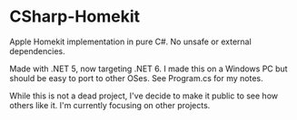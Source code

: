 # CSharp-Homekit
Apple Homekit implementation in pure C#. No unsafe or external dependencies.

Made with .NET 5, now targeting .NET 6. I made this on a Windows PC but should be easy to port to other OSes. See Program.cs for my notes.

While this is not a dead project, I've decide to make it public to see how others like it. I'm currently focusing on other projects.
